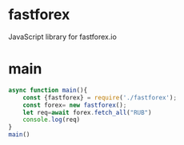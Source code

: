 # fastforex
JavaScript library for fastforex.io
# main
```js
async function main(){
    const {fastforex} = require('./fastforex');
    const forex= new fastforex();
    let req=await forex.fetch_all("RUB")
    console.log(req)
}
main()
```
